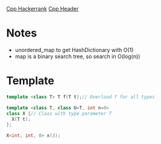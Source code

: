 [Cpp Hackerrank](Cpp-Hackerrank.md)
[Cpp Header](Cpp-Header.md)


# Notes

* unordered_map to get HashDictionary with O(1)
* map is a binary search tree, so search in O(log(n))

# Template

```cpp
template <class T> T f(T t);// Overload f for all types

template <class T, class U=T, int n=0>
class X {// Class with type parameter T
  X(T t);
};        

X<int, int, 0> x(3);
```
